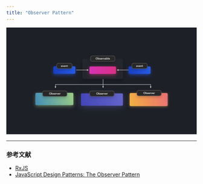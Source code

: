 ```yaml
---
title: "Observer Pattern"
---
```


![](/images/learning-patterns/observer-pattern-1280w.jpg)

---

### 参考文献

* [RxJS](https://rxjs-dev.firebaseapp.com/)
* [JavaScript Design Patterns: The Observer Pattern](https://www.sitepoint.com/javascript-design-patterns-observer-pattern/)
